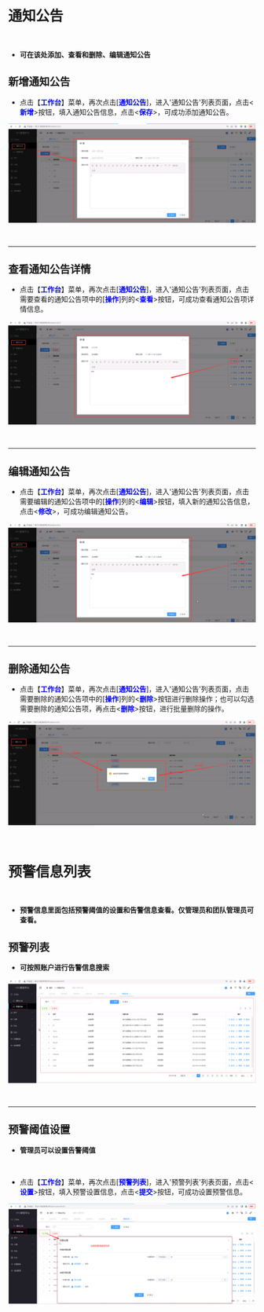 通知公告
====================================
&emsp;

+ **可在该处添加、查看和删除、编辑通知公告**


## 新增通知公告 ##
* 点击【**<font color=blue>工作台</font>**】菜单，再次点击[**<font color=blue>通知公告</font>**]，进入'通知公告'列表页面，点击<**<font color=blue>新增</font>**>按钮，填入通知公告信息，点击<**<font color=blue>保存</font>**>，可成功添加通知公告。


![新增通知公告](../_static/img/workbench/addNotice.png)


&emsp;

----------------------------------------------------------------------------------------------------------------------------------

## 查看通知公告详情 ##

* 点击【**<font color=blue>工作台</font>**】菜单，再次点击[**<font color=blue>通知公告</font>**]，进入'通知公告'列表页面，点击需要查看的通知公告项中的[**<font color=blue>操作</font>**]列的<**<font color=blue>查看</font>**>按钮，可成功查看通知公告项详情信息。

![查看通知公告详情](../_static/img/workbench/noticeDetail.png)


&emsp;

----------------------------------------------------------------------------------------------------------------------------------

## 编辑通知公告 ##

* 点击【**<font color=blue>工作台</font>**】菜单，再次点击[**<font color=blue>通知公告</font>**]，进入'通知公告'列表页面，点击需要编辑的通知公告项中的[**<font color=blue>操作</font>**]列的<**<font color=blue>编辑</font>**>按钮，填入新的通知公告信息，点击<**<font color=blue>修改</font>**>，可成功编辑通知公告。


![修改通知公告](../_static/img/workbench/editNotice.png)


&emsp;

----------------------------------------------------------------------------------------------------------------------------------

## 删除通知公告 ##

* 点击【**<font color=blue>工作台</font>**】菜单，再次点击[**<font color=blue>通知公告</font>**]，进入'通知公告'列表页面，点击需要删除的通知公告项中的[**<font color=blue>操作</font>**]列的<**<font color=blue>删除</font>**>按钮进行删除操作；也可以勾选需要删除的通知公告项，再点击<**<font color=blue>删除</font>**>按钮，进行批量删除的操作。


![删除通知公告](../_static/img/workbench/deleteNotice.png)


&emsp;


预警信息列表
====================================

&emsp;

+ **预警信息里面包括预警阈值的设置和告警信息查看。仅管理员和团队管理员可查看。**


## 预警列表 ##

+ **可按照账户进行告警信息搜索**

![告警列表](../_static/img/workbench/warmList.png)


&emsp;

------------------------------------------------------------

## 预警阈值设置 ##

+ **管理员可以设置告警阈值**

&emsp;

+ 点击【**<font color=blue>工作台</font>**】菜单，再次点击[**<font color=blue>预警列表</font>**]，进入'预警列表'列表页面，点击<**<font color=blue>设置</font>**>按钮，填入预警设置信息，点击<**<font color=blue>提交</font>**>按钮，可成功设置预警信息。

![设置告警阈值](../_static/img/workbench/setWarm.png)


&emsp;









